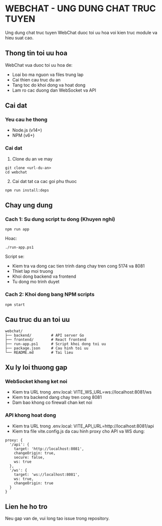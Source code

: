 # WEBCHAT - UNG DUNG CHAT TRUC TUYEN

Ung dung chat truc tuyen WebChat duoc toi uu hoa voi kien truc module va hieu suat cao.

## Thong tin toi uu hoa

WebChat vua duoc toi uu hoa de:

- Loai bo ma nguon va files trung lap
- Cai thien cau truc du an
- Tang toc do khoi dong va hoat dong
- Lam ro cac duong dan WebSocket va API

## Cai dat

### Yeu cau he thong
- Node.js (v14+)
- NPM (v6+)

### Cai dat
1. Clone du an ve may
```
git clone <url-du-an>
cd webchat
```

2. Cai dat tat ca cac goi phu thuoc
```
npm run install:deps
```

## Chay ung dung

### Cach 1: Su dung script tu dong (Khuyen nghi)
```
npm run app
```
Hoac:
```
./run-app.ps1
```

Script se:
- Kiem tra va dong cac tien trinh dang chay tren cong 5174 va 8081
- Thiet lap moi truong
- Khoi dong backend va frontend
- Tu dong mo trinh duyet

### Cach 2: Khoi dong bang NPM scripts
```
npm start
```

## Cau truc du an toi uu

```
webchat/
├── backend/         # API server Go
├── frontend/        # React frontend
├── run-app.ps1      # Script khoi dong toi uu
├── package.json     # Cau hinh toi uu
└── README.md        # Tai lieu
```

## Xu ly loi thuong gap

### WebSocket khong ket noi
- Kiem tra URL trong .env.local: VITE_WS_URL=ws://localhost:8081/ws
- Kiem tra backend dang chay tren cong 8081
- Dam bao khong co firewall chan ket noi

### API khong hoat dong
- Kiem tra URL trong .env.local: VITE_API_URL=http://localhost:8081/api
- Kiem tra file vite.config.js da cau hinh proxy cho API va WS dung:
```
proxy: {
  '/api': {
    target: 'http://localhost:8081',
    changeOrigin: true,
    secure: false,
    ws: true
  },
  '/ws': {
    target: 'ws://localhost:8081',
    ws: true,
    changeOrigin: true
  }
}
```

## Lien he ho tro

Neu gap van de, vui long tao issue trong repository. 